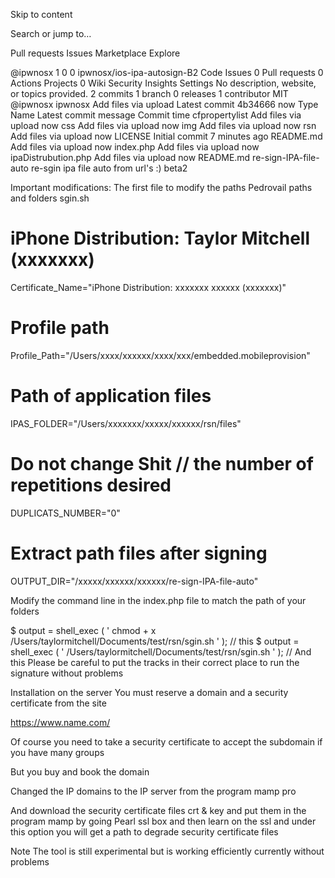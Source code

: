 Skip to content
 
Search or jump to…

Pull requests
Issues
Marketplace
Explore
 
@ipwnosx 
1
0 0 ipwnosx/ios-ipa-autosign-B2
 Code  Issues 0  Pull requests 0  Actions  Projects 0  Wiki  Security  Insights  Settings
No description, website, or topics provided.
 2 commits
 1 branch
 0 releases
 1 contributor
 MIT
@ipwnosx
ipwnosx Add files via upload
Latest commit
4b34666
now
Type	Name	Latest commit message	Commit time
cfpropertylist	Add files via upload	now
css	Add files via upload	now
img	Add files via upload	now
rsn	Add files via upload	now
LICENSE	Initial commit	7 minutes ago
README.md	Add files via upload	now
index.php	Add files via upload	now
ipaDistrubution.php	Add files via upload	now
 README.md
re-sign-IPA-file-auto
re-sgin ipa file auto from url's :) beta2

Important modifications: The first file to modify the paths Pedrovail paths and folders sgin.sh


#  iPhone Distribution: Taylor Mitchell (xxxxxxx) 
Certificate_Name="iPhone Distribution: xxxxxxx xxxxxx (xxxxxxx)"

# Profile path
Profile_Path="/Users/xxxx/xxxxxx/xxxx/xxx/embedded.mobileprovision"
# Path of application files
IPAS_FOLDER="/Users/xxxxxxx/xxxxx/xxxxxx/rsn/files"

#   Do not change Shit // the number of repetitions desired
DUPLICATS_NUMBER="0"

# Extract path files after signing
OUTPUT_DIR="/xxxxx/xxxxxx/xxxxxx/re-sign-IPA-file-auto"

Modify the command line in the index.php file to match the path of your folders

$ output  =  shell_exec ( ' chmod + x /Users/taylormitchell/Documents/test/rsn/sgin.sh ' ); // this 
$ output  =  shell_exec ( ' /Users/taylormitchell/Documents/test/rsn/sgin.sh ' ); // And this
Please be careful to put the tracks in their correct place to run the signature without problems

Installation on the server
You must reserve a domain and a security certificate from the site

https://www.name.com/

Of course you need to take a security certificate to accept the subdomain if you have many groups

But you buy and book the domain

Changed the IP domains to the IP server from the program mamp pro

And download the security certificate files crt & key and put them in the program mamp by going Pearl ssl box and then learn on the ssl and under this option you will get a path to degrade security certificate files

Note
The tool is still experimental but is working efficiently currently without problems
